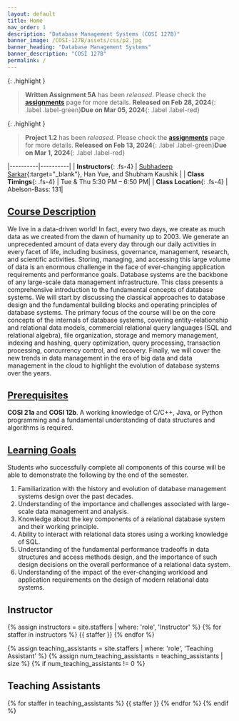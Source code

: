 ```yaml
---
layout: default
title: Home
nav_order: 1
description: "Database Management Systems (COSI 127B)"
banner_image: /COSI-127B/assets/css/p2.jpg
banner_heading: "Database Management Systems"
banner_description: "COSI 127B"
permalink: /
---
```


{: .highlight }
> 
> **Written Assignment 5A** has been _released_. Please check the [**assignments**](/COSI-127B/assignments) page for more details. **Released on Feb 28, 2024**{: .label .label-green}**Due on Mar 05, 2024**{: .label .label-red}

{: .highlight }
>
> **Project 1.2** has been _released_. Please check the [**assignments**](/COSI-127B/assignments) page for more details. **Released on Feb 13, 2024**{: .label .label-green}**Due on Mar 1, 2024**{: .label .label-red}

|----------|----------|
| __Instructors__{: .fs-4} | [<u>Subhadeep Sarkar</u>](https://subhadeep.net){:target="_blank"}, Han Yue, and Shubham Kaushik |
| __Class Timings__{: .fs-4} | Tue & Thu 5:30 PM – 6:50 PM|
| __Class Location__{: .fs-4} | Abelson-Bass: 131|

## <u>Course Description</u>
We live in a data-driven world! In fact, every two days, we create as much data as we created from the dawn of humanity up to 2003. We generate an unprecedented amount of data every day through our daily activities in every facet of life, including business, governance, management, research, and scientific activities. Storing, managing, and accessing this large volume of data is an enormous challenge in the face of ever-changing application requirements and performance goals. Database systems are the backbone of any large-scale data management infrastructure. This class presents a comprehensive introduction to the fundamental concepts of database systems. We will start by discussing the classical approaches to database design and the fundamental building blocks and operating principles of database systems. The primary focus of the course will be on the core concepts of the internals of database systems, covering entity-relationship and relational data models, commercial relational query languages (SQL and relational algebra), file organization, storage and memory management, indexing and hashing, query optimization, query processing, transaction processing, concurrency control, and recovery. Finally, we will cover the new trends in data management in the era of big data and data management in the cloud to highlight the evolution of database systems over the years.

## <u>Prerequisites</u>
__COSI 21a__ and __COSI 12b__. A working knowledge of C/C++, Java, or Python programming and a fundamental understanding of data structures and algorithms is required. 

## <u>Learning Goals</u>
Students who successfully complete all components of this course will be able to demonstrate the following by the end of the semester.
1. Familiarization with the history and evolution of database management systems design over the past decades. 
2. Understanding of the importance and challenges associated with large-scale data management and analysis.
3.  Knowledge about the key components of a relational database system and their working principle. 
4. Ability to interact with relational data stores using a working knowledge of SQL.
5. Understanding of the fundamental performance tradeoffs in data structures and access methods design, and the importance of such design decisions on the overall performance of a relational data system. 
6. Understanding of the impact of the ever-changing workload and application requirements on the design of modern relational data systems. 

## Instructor

{% assign instructors = site.staffers | where: 'role', 'Instructor' %}
{% for staffer in instructors %}
{{ staffer }}
{% endfor %}

{% assign teaching_assistants = site.staffers | where: 'role', 'Teaching Assistant' %}
{% assign num_teaching_assistants = teaching_assistants | size %}
{% if num_teaching_assistants != 0 %}

## Teaching Assistants

{% for staffer in teaching_assistants %}
{{ staffer }}
{% endfor %}
{% endif %}
